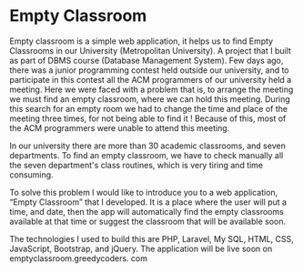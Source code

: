 # Empty Classroom
 Empty classroom is a simple web application, it helps us to find Empty Classrooms in our University (Metropolitan University). A  project that I built as part of DBMS course (Database Management System).
 Few days ago, there was a junior programming contest held outside our university, and to participate in this contest all the ACM programmers of our university held a meeting. Here we were faced with a problem that is, to arrange the meeting we must find an empty classroom, where we can hold this meeting. During this search for an empty room we had to change the time and place of the meeting three times, for not being able to find it ! Because of this, most of the ACM programmers were unable to attend this meeting.

In our university there are more than 30 academic classrooms, and seven departments. To find an empty classroom, we have to check manually all the seven department's class routines, which is very tiring and time consuming.

To solve this problem I would like to introduce you to a web application, “Empty Classroom” that I developed. It is a place where the user will put a time, and date, then the app will automatically find the empty classrooms available at that time or suggest the classroom that will be available soon.

The technologies I used to build this are PHP, Laravel, My SQL, HTML, CSS, JavaScript, Bootstrap, and jQuery. The application  will be live soon on emptyclassroom.greedycoders. com
